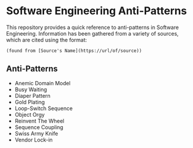 # Software Engineering Anti-Patterns

This repository provides a quick reference to anti-patterns in Software Engineering. Information has been gathered from a variety of sources, which are cited using the format:

`(found from [Source's Name](https://url/of/source))`

## Anti-Patterns

* Anemic Domain Model
* Busy Waiting
* Diaper Pattern
* Gold Plating
* Loop-Switch Sequence
* Object Orgy
* Reinvent The Wheel
* Sequence Coupling
* Swiss Army Knife
* Vendor Lock-in

